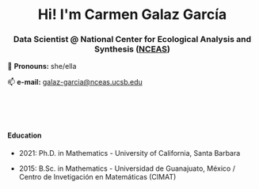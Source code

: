 <h1 align="center">Hi! I'm Carmen Galaz García </h1>
<h3 align="center">Data Scientist @ National Center for Ecological Analysis and Synthesis (<a href=https://www.nceas.ucsb.edu)>NCEAS</a>)</h3>


🍃 <b>Pronouns:</b> she/ella

📫 <b>e-mail:</b> galaz-garcia@nceas.ucsb.edu
<!--

Here are some ideas to get you started:

- 🔭 I’m currently working on ...
- 🌱 I’m currently learning ...
- 👯 I’m looking to collaborate on ...
- 🤔 I’m looking for help with ...
- 💬 Ask me about ...
- 📫 How to reach me: ...
- 😄 Pronouns: ...
- ⚡ Fun fact: ...
-->

<br>

<!-- 🤓 <b>What am I up to?</b> -->

<br>

<!-- 👯 <b>I’m looking to collaborate on: </b> -->

<br>
<h4>Education</h4>

- 2021: Ph.D. in Mathematics - University of California, Santa Barbara

- 2015: B.Sc. in Mathematics - Universidad de Guanajuato, México / Centro de Invetigación en Matemáticas (CIMAT)
